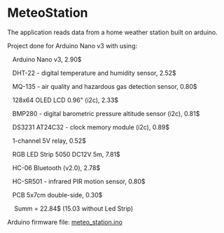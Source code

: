# MeteoStation
The application reads data from a home weather station built on arduino.

Project done for Arduino Nano v3 with using:
<p>&nbsp&nbsp  Arduino Nano v3, 2.90$<p>
<p>&nbsp&nbsp  DHT-22 - digital temperature and humidity sensor, 2.52$<p>
<p>&nbsp&nbsp  MQ-135 - air quality and hazardous gas detection sensor, 0.80$<p>
<p>&nbsp&nbsp  128x64 OLED LCD 0.96" (i2c), 2.33$<p>
<p>&nbsp&nbsp  BMP280 - digital barometric pressure altitude sensor (i2c), 0.81$<p>
<p>&nbsp&nbsp  DS3231 AT24C32 - clock memory module (i2c), 0.89$<p>
<p>&nbsp&nbsp  1-channel 5V relay, 0.52$<p>
<p>&nbsp&nbsp  RGB LED Strip 5050 DC12V 5m, 7.81$<p>
<p>&nbsp&nbsp  HC-06 Bluetooth (v2.0), 2.78$<p>
<p>&nbsp&nbsp  HC-SR501 - infrared PIR motion sensor, 0.80$<p>
<p>&nbsp&nbsp  PCB 5x7cm double-side, 0.30$<p>

<p>&nbsp&nbsp&nbsp    Summ = 22.84$ (15.03 without Led Strip)


Arduino firmware file:
<a href="https://github.com/Valentin-Golyonko/MeteoStation/blob/master/meteo_station/meteo_station.ino">meteo_station.ino</a>
